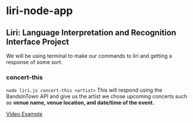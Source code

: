 # liri-node-app
## Liri: Language Interpretation and Recognition Interface Project

We will be using terminal to make our commands to liri and getting a response of some sort.

### concert-this
`node liri.js concert-this <artist>`
This will respond using the BandsInTown API and give us the artist we chose upcoming concerts such as **venue name, venue location, and date/time of the event.**

[Video Example](www.#.com)


